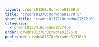 ```yaml
---
layout: crwdns81368:0crwdne81368:0
title: "crwdns81370:0crwdne81370:0"
short-title: "crwdns81372:0crwdne81372:0"
categories:
  - crwdns81374:0crwdne81374:0
order: crwdns81376:0crwdne81376:0
published: crwdns81378:0crwdne81378:0
---
```


